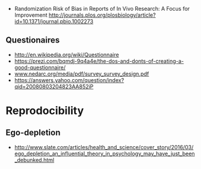 * Randomization Risk of Bias in Reports of In Vivo Research: A Focus for Improvement http://journals.plos.org/plosbiology/article?id=10.1371/journal.pbio.1002273


## Questionaires 

* http://en.wikipedia.org/wiki/Questionnaire 
* https://prezi.com/bqmdj-9q4a4e/the-dos-and-donts-of-creating-a-good-questionnaire/
* www.nedarc.org/media/pdf/survey_survey_design.pdf 
* https://answers.yahoo.com/question/index?qid=20080803204823AA852iP 


# Reprodocibility 


## Ego-depletion

* http://www.slate.com/articles/health_and_science/cover_story/2016/03/ego_depletion_an_influential_theory_in_psychology_may_have_just_been_debunked.html

